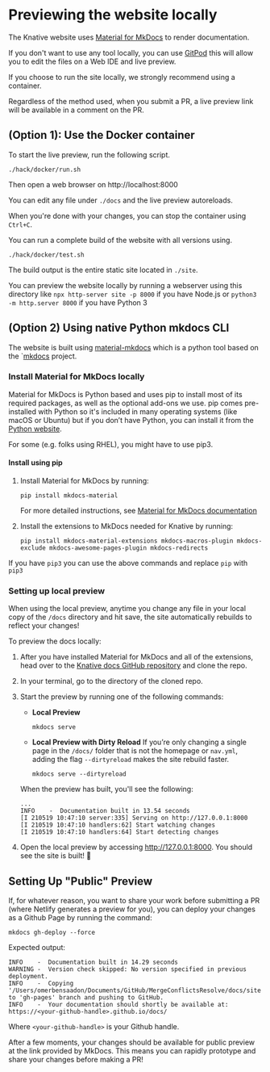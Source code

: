# Previewing the website locally

The Knative website uses [Material for MkDocs](https://squidfunk.github.io/mkdocs-material/)
to render documentation.

If you don't want to use any tool locally, you can use [GitPod](https://gitpod.io/#https://github.com/knative/docs)
this will allow you to edit the files on a Web IDE and live preview.

If you choose to run the site locally, we strongly recommend using a container.

Regardless of the method used, when you submit a PR, a live preview link will be available in a comment on the PR.

## (Option 1): Use the Docker container

To start the live preview, run the following script.
```
./hack/docker/run.sh
```
Then open a web browser on http://localhost:8000

You can edit any file under `./docs` and the live preview autoreloads.

When you're done with your changes, you can stop the container using `Ctrl+C`.

You can run a complete build of the website with all versions using.
```
./hack/docker/test.sh
```
The build output is the entire static site located in `./site`.

You can preview the website locally by running a webserver using this directory like `npx http-server site -p 8000` if you have Node.js or `python3 -m http.server 8000` if you have Python 3


## (Option 2) Using native Python mkdocs CLI

The website is built using [material-mkdocs](https://squidfunk.github.io/mkdocs-material/) which is a python tool based
on the `[mkdocs](https://www.mkdocs.org/) project.

### Install Material for MkDocs locally

Material for MkDocs is Python based and uses pip to install most of its required
packages, as well as the optional add-ons we use.
pip comes pre-installed with Python so it's included in many operating
systems (like macOS or Ubuntu) but if you don’t have Python, you can install it
from the [Python website](https://www.python.org).

For some (e.g. folks using RHEL), you might have to use pip3.

#### Install using pip

1. Install Material for MkDocs by running:

    ```
    pip install mkdocs-material
    ```

    For more detailed instructions, see [Material for MkDocs documentation](https://squidfunk.github.io/mkdocs-material/getting-started/#installation)

1. Install the extensions to MkDocs needed for Knative by running:

    ```
    pip install mkdocs-material-extensions mkdocs-macros-plugin mkdocs-exclude mkdocs-awesome-pages-plugin mkdocs-redirects
    ```

If you have `pip3` you can use the above commands and replace `pip` with `pip3`

### Setting up local preview

When using the local preview, anytime you change any file in your local copy of
the `/docs` directory and hit save, the site automatically rebuilds to reflect your changes!

To preview the docs locally:

1. After you have installed Material for MkDocs and all of the extensions, head over
to the [Knative docs GitHub repository](https://github.com/knative/docs/tree/main)
and clone the repo.

1. In your terminal, go to the directory of the cloned repo.

1. Start the preview by running one of the following commands:
    - **Local Preview**

      ```
      mkdocs serve
      ```

    - **Local Preview with Dirty Reload**
    If you’re only changing a single page in the `/docs/` folder that is not the homepage or `nav.yml`, adding the flag `--dirtyreload` makes the site rebuild faster.

      ```
      mkdocs serve --dirtyreload
      ```

    When the preview has built, you'll see the following:

    ```{ .bash .no-copy }
    ...
    INFO    -  Documentation built in 13.54 seconds
    [I 210519 10:47:10 server:335] Serving on http://127.0.0.1:8000
    [I 210519 10:47:10 handlers:62] Start watching changes
    [I 210519 10:47:10 handlers:64] Start detecting changes
    ```

1. Open the local preview by accessing http://127.0.0.1:8000. You should see the site is built! 🎉


## Setting Up "Public" Preview

If, for whatever reason, you want to share your work before submitting a PR (where Netlify generates a preview for you), you can deploy your changes as a Github Page by running the command:

```
mkdocs gh-deploy --force
```

Expected output:

```{ .bash .no-copy }
INFO    -  Documentation built in 14.29 seconds
WARNING -  Version check skipped: No version specified in previous deployment.
INFO    -  Copying '/Users/omerbensaadon/Documents/GitHub/MergeConflictsResolve/docs/site' to 'gh-pages' branch and pushing to GitHub.
INFO    -  Your documentation should shortly be available at: https://<your-github-handle>.github.io/docs/
```
Where `<your-github-handle>` is your Github handle.

After a few moments, your changes should be available for public preview at the link provided by MkDocs. This means you can rapidly prototype and share your changes before making a PR!
